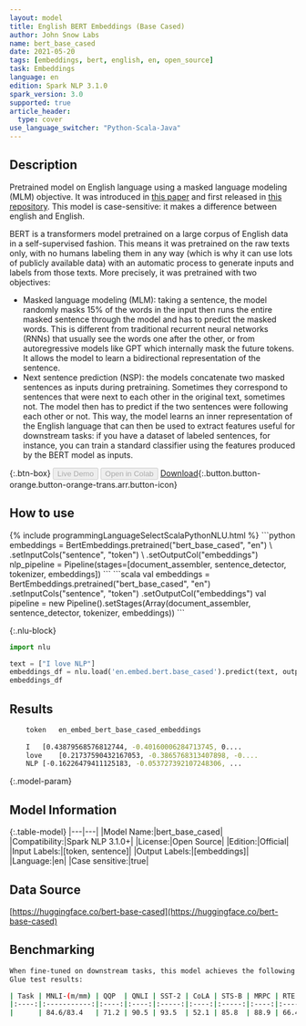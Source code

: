 ```yaml
---
layout: model
title: English BERT Embeddings (Base Cased)
author: John Snow Labs
name: bert_base_cased
date: 2021-05-20
tags: [embeddings, bert, english, en, open_source]
task: Embeddings
language: en
edition: Spark NLP 3.1.0
spark_version: 3.0
supported: true
article_header:
  type: cover
use_language_switcher: "Python-Scala-Java"
---
```


## Description

Pretrained model on English language using a masked language modeling (MLM) objective. It was introduced in [this paper](https://arxiv.org/abs/1810.04805) and first released in [this repository](https://github.com/google-research/bert). This model is case-sensitive: it makes a difference between english and English.

BERT is a transformers model pretrained on a large corpus of English data in a self-supervised fashion. This means it
was pretrained on the raw texts only, with no humans labeling them in any way (which is why it can use lots of
publicly available data) with an automatic process to generate inputs and labels from those texts. More precisely, it
was pretrained with two objectives:
- Masked language modeling (MLM): taking a sentence, the model randomly masks 15% of the words in the input then runs the entire masked sentence through the model and has to predict the masked words. This is different from traditional recurrent neural networks (RNNs) that usually see the words one after the other, or from autoregressive models like GPT which internally mask the future tokens. It allows the model to learn a bidirectional representation of the sentence.
- Next sentence prediction (NSP): the models concatenate two masked sentences as inputs during pretraining. Sometimes they correspond to sentences that were next to each other in the original text, sometimes not. The model then has to predict if the two sentences were following each other or not. This way, the model learns an inner representation of the English language that can then be used to extract features useful for downstream tasks: if you have a dataset of labeled sentences, for instance, you can train a standard classifier using the features produced by the BERT model as inputs.

{:.btn-box}
<button class="button button-orange" disabled>Live Demo</button>
<button class="button button-orange" disabled>Open in Colab</button>
[Download](https://s3.amazonaws.com/auxdata.johnsnowlabs.com/public/models/bert_base_cased_en_3.1.0_2.4_1621516621483.zip){:.button.button-orange.button-orange-trans.arr.button-icon}

## How to use



<div class="tabs-box" markdown="1">
{% include programmingLanguageSelectScalaPythonNLU.html %}
```python
embeddings = BertEmbeddings.pretrained("bert_base_cased", "en") \
      .setInputCols("sentence", "token") \
      .setOutputCol("embeddings")
nlp_pipeline = Pipeline(stages=[document_assembler, sentence_detector, tokenizer, embeddings])
```
```scala
val embeddings = BertEmbeddings.pretrained("bert_base_cased", "en")
      .setInputCols("sentence", "token")
      .setOutputCol("embeddings")
val pipeline = new Pipeline().setStages(Array(document_assembler, sentence_detector, tokenizer, embeddings))
```

{:.nlu-block}
```python
import nlu

text = ["I love NLP"]
embeddings_df = nlu.load('en.embed.bert.base_cased').predict(text, output_level='token')
embeddings_df
```
</div>

## Results

```bash
	token	en_embed_bert_base_cased_embeddings
		
	I	[0.43879568576812744, -0.40160006284713745, 0....
	love	[0.21737590432167053, -0.3865768313407898, -0....
	NLP	[-0.16226479411125183, -0.053727392107248306, ...
```

{:.model-param}
## Model Information

{:.table-model}
|---|---|
|Model Name:|bert_base_cased|
|Compatibility:|Spark NLP 3.1.0+|
|License:|Open Source|
|Edition:|Official|
|Input Labels:|[token, sentence]|
|Output Labels:|[embeddings]|
|Language:|en|
|Case sensitive:|true|

## Data Source

[https://huggingface.co/bert-base-cased](https://huggingface.co/bert-base-cased)

## Benchmarking

```bash
When fine-tuned on downstream tasks, this model achieves the following results:
Glue test results:

| Task | MNLI-(m/mm) | QQP  | QNLI | SST-2 | CoLA | STS-B | MRPC | RTE  | Average |
|:----:|:-----------:|:----:|:----:|:-----:|:----:|:-----:|:----:|:----:|:-------:|
|      | 84.6/83.4   | 71.2 | 90.5 | 93.5  | 52.1 | 85.8  | 88.9 | 66.4 | 79.6    |

```